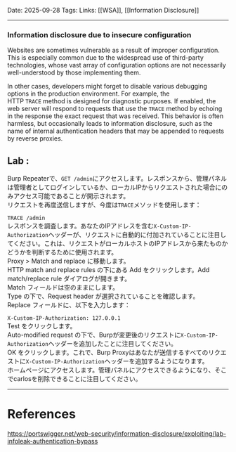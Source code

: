 
Date: 2025-09-28
Tags: 
Links: [[WSA]], [[Information Disclosure]]

***

### Information disclosure due to insecure configuration

Websites are sometimes vulnerable as a result of improper configuration. This is especially common due to the widespread use of third-party technologies, whose vast array of configuration options are not necessarily well-understood by those implementing them.

In other cases, developers might forget to disable various debugging options in the production environment. For example, the HTTP `TRACE` method is designed for diagnostic purposes. If enabled, the web server will respond to requests that use the `TRACE` method by echoing in the response the exact request that was received. This behavior is often harmless, but occasionally leads to information disclosure, such as the name of internal authentication headers that may be appended to requests by reverse proxies.

## Lab : 

Burp Repeaterで、`GET /admin`にアクセスします。レスポンスから、管理パネルは管理者としてログインしているか、ローカルIPからリクエストされた場合にのみアクセス可能であることが開示されます。  
リクエストを再度送信しますが、今度は`TRACE`メソッドを使用します：

`TRACE /admin`  
レスポンスを調査します。あなたのIPアドレスを含む`X-Custom-IP-Authorization`ヘッダーが、リクエストに自動的に付加されていることに注目してください。これは、リクエストがローカルホストのIPアドレスから来たものかどうかを判断するために使用されます。  
Proxy > Match and replace に移動します。  
HTTP match and replace rules の下にある Add をクリックします。Add match/replace rule ダイアログが開きます。  
Match フィールドは空のままにします。  
Type の下で、Request header が選択されていることを確認します。  
Replace フィールドに、以下を入力します：

`X-Custom-IP-Authorization: 127.0.0.1`  
Test をクリックします。  
Auto-modified request の下で、Burpが変更後のリクエストに`X-Custom-IP-Authorization`ヘッダーを追加したことに注目してください。  
OK をクリックします。これで、Burp Proxyはあなたが送信するすべてのリクエストに`X-Custom-IP-Authorization`ヘッダーを追加するようになります。  
ホームページにアクセスします。管理パネルにアクセスできるようになり、そこでcarlosを削除できることに注目してください。


***
# References

https://portswigger.net/web-security/information-disclosure/exploiting/lab-infoleak-authentication-bypass